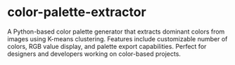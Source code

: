 # color-palette-extractor
A Python-based color palette generator that extracts dominant colors from images using K-means clustering. Features include customizable number of colors, RGB value display, and palette export capabilities. Perfect for designers and developers working on color-based projects.

